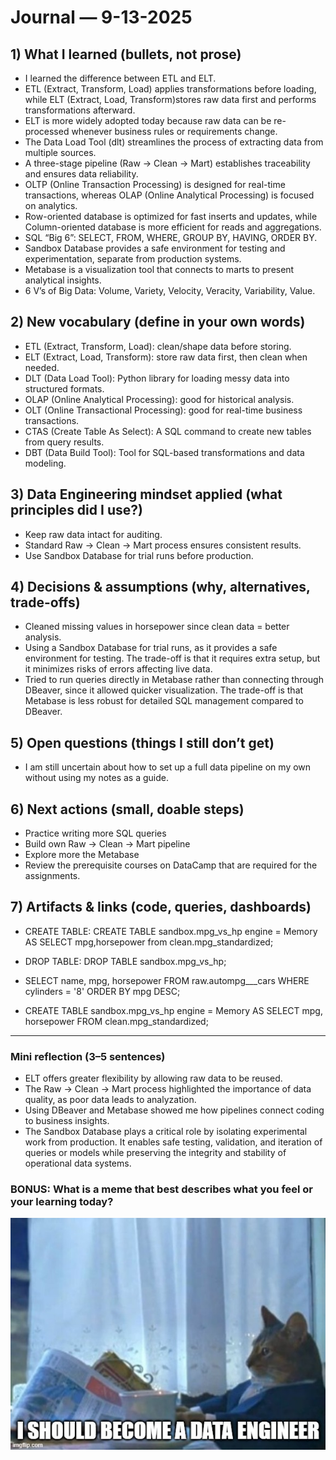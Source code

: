 # Journal — 9-13-2025

## 1) What I learned (bullets, not prose)
- I learned the difference between ETL and ELT. 
- ETL (Extract, Transform, Load) applies transformations before loading, while ELT (Extract, Load, Transform)stores raw data first and performs transformations afterward. 
- ELT is more widely adopted today because raw data can be re-processed whenever business rules or requirements change.
- The Data Load Tool (dlt) streamlines the process of extracting data from multiple sources.
- A three-stage pipeline (Raw → Clean → Mart) establishes traceability and ensures data reliability.
- OLTP (Online Transaction Processing) is designed for real-time transactions, whereas OLAP (Online Analytical Processing) is focused on analytics.
- Row-oriented database is optimized for fast inserts and updates, while Column-oriented database is more efficient for reads and aggregations.
- SQL “Big 6”: SELECT, FROM, WHERE, GROUP BY, HAVING, ORDER BY.
- Sandbox Database provides a safe environment for testing and experimentation, separate from production systems.
- Metabase is a visualization tool that connects to marts to present analytical insights.
- 6 V’s of Big Data: Volume, Variety, Velocity, Veracity, Variability, Value.

## 2) New vocabulary (define in your own words)
- ETL (Extract, Transform, Load): clean/shape data before storing.
- ELT (Extract, Load, Transform): store raw data first, then clean when needed.
- DLT (Data Load Tool): Python library for loading messy data into structured formats.
- OLAP (Online Analytical Processing): good for historical analysis.
- OLT (Online Transactional Processing): good for real-time business transactions.
- CTAS (Create Table As Select): A SQL command to create new tables from query results.
- DBT (Data Build Tool): Tool for SQL-based transformations and data modeling.

## 3) Data Engineering mindset applied (what principles did I use?)
- Keep raw data intact for auditing.
- Standard Raw → Clean → Mart process ensures consistent results.
- Use Sandbox Database for trial runs before production.

## 4) Decisions & assumptions (why, alternatives, trade-offs)
- Cleaned missing values in horsepower since clean data = better analysis.
- Using a Sandbox Database for trial runs, as it provides a safe environment for testing. 
The trade-off is that it requires extra setup, but it minimizes risks of errors affecting live data.
- Tried to run queries directly in Metabase rather than connecting through DBeaver, since it allowed quicker visualization. 
The trade-off is that Metabase is less robust for detailed SQL management compared to DBeaver.

## 5) Open questions (things I still don’t get)
- I am still uncertain about how to set up a full data pipeline on my own without using my notes as a guide.

## 6) Next actions (small, doable steps)
- Practice writing more SQL queries
- Build own Raw → Clean → Mart pipeline
- Explore more the Metabase
- Review the prerequisite courses on DataCamp that are required for the assignments.

## 7) Artifacts & links (code, queries, dashboards)
- CREATE TABLE:
CREATE TABLE sandbox.mpg_vs_hp
engine = Memory
AS
SELECT
mpg,horsepower
from clean.mpg_standardized;

- DROP TABLE: DROP TABLE sandbox.mpg_vs_hp;

- SELECT name, mpg, horsepower
FROM raw.autompg___cars
WHERE cylinders = '8'
ORDER BY mpg DESC;

- CREATE TABLE sandbox.mpg_vs_hp
engine = Memory 
AS SELECT mpg, horsepower
FROM clean.mpg_standardized;

---

### Mini reflection (3–5 sentences)
- ELT offers greater flexibility by allowing raw data to be reused. 
- The Raw → Clean → Mart process highlighted the importance of data quality, as poor data leads to analyzation. 
- Using DBeaver and Metabase showed me how pipelines connect coding to business insights.
- The Sandbox Database plays a critical role by isolating experimental work from production. 
It enables safe testing, validation, and iteration of queries or models while preserving the integrity and stability of operational data systems.

### BONUS: What is a meme that best describes what you feel or your learning today?

![Cat reading newspaper with text "I should become a data engineer"](./data-engineer-meme.jpg)